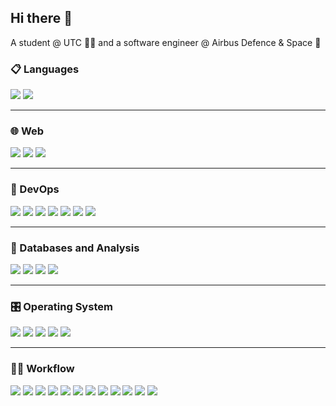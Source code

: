 ## Hi there 👋

A student @ UTC 👨‍💻 and a software engineer @ Airbus Defence & Space 🚀  

### 📋 Languages

<div align="left">
  <img src="https://img.shields.io/badge/c++-%2300599C.svg?style=for-the-badge&logo=c%2B%2B&logoColor=white"/>
  <img src="https://img.shields.io/badge/python-3670A0?style=for-the-badge&logo=python&logoColor=ffdd54"/>
</div>

---

### 🌐 Web

<div align="left">
  <img src="https://img.shields.io/badge/html5-%23E34F26.svg?style=for-the-badge&logo=html5&logoColor=white"/>
  <img src="https://img.shields.io/badge/django-%23092E20.svg?style=for-the-badge&logo=django&logoColor=white"/>
  <img src="https://img.shields.io/badge/flask-%23000.svg?style=for-the-badge&logo=flask&logoColor=white"/>
</div>

---

### 📲 DevOps

<div align="left">
  <img src="https://img.shields.io/badge/docker-%230db7ed.svg?style=for-the-badge&logo=docker&logoColor=white"/>
  <img src="https://img.shields.io/badge/github%20pages-121013?style=for-the-badge&logo=github&logoColor=white"/>
  <img src="https://img.shields.io/badge/apache-%23D42029.svg?style=for-the-badge&logo=apache&logoColor=white"/>
  <img src="https://img.shields.io/badge/jenkins-%232C5263.svg?style=for-the-badge&logo=jenkins&logoColor=white"/>
  <img src="https://img.shields.io/badge/nexus-%230081CB.svg?style=for-the-badge&logo=jfrog&logoColor=white"/>
  <img src="https://img.shields.io/badge/SonarQube-black?style=for-the-badge&logo=sonarqube&logoColor=4E9BCD"/>
  <img src="https://img.shields.io/badge/maven-%23C71A36.svg?style=for-the-badge&logo=apache-maven&logoColor=white"/>
</div>

---

### 💾 Databases and Analysis

<div align="left">
  <img src="https://img.shields.io/badge/sqlite-%2307405e.svg?style=for-the-badge&logo=sqlite&logoColor=white"/>
  <img src="https://img.shields.io/badge/Sequelize-52B0E7?style=for-the-badge&logo=Sequelize&logoColor=white"/>
  <img src="https://img.shields.io/badge/pandas-%23150458.svg?style=for-the-badge&logo=pandas&logoColor=white"/>
  <img src="https://img.shields.io/badge/numpy-%23013243.svg?style=for-the-badge&logo=numpy&logoColor=white"/>
</div>

---

### 🎛️ Operating System

<div align="left">
  <img src="https://img.shields.io/badge/Kali-268BEE?style=for-the-badge&logo=kalilinux&logoColor=white"/>
  <img src="https://img.shields.io/badge/Windows-0078D6?style=for-the-badge&logo=windows&logoColor=white"/>
  <img src="https://img.shields.io/badge/mac%20os-000000?style=for-the-badge&logo=macos&logoColor=F0F0F0"/>
  <img src="https://img.shields.io/badge/Ubuntu-E95420?style=for-the-badge&logo=ubuntu&logoColor=white"/>
  <img src="https://img.shields.io/badge/shell_script-%23121011.svg?style=for-the-badge&logo=gnu-bash&logoColor=white"/>
</div>

---

### 👨‍💻 Workflow

<div align="left">
  <img src="https://img.shields.io/badge/SonarLint-CB2029?style=for-the-badge&logo=SONARLINT&logoColor=white"/>
  <img src="https://img.shields.io/badge/SonarQube-black?style=for-the-badge&logo=sonarqube&logoColor=4E9BCD"/>
  <img src="https://img.shields.io/badge/git-%23F05033.svg?style=for-the-badge&logo=git&logoColor=white"/>
  <img src="https://img.shields.io/badge/github-%23121011.svg?style=for-the-badge&logo=github&logoColor=white"/>
  <img src="https://img.shields.io/badge/gitlab-%23181717.svg?style=for-the-badge&logo=gitlab&logoColor=white"/>
  <img src="https://img.shields.io/badge/markdown-%23000000.svg?style=for-the-badge&logo=markdown&logoColor=white"/>
  <img src="https://img.shields.io/badge/latex-%23008080.svg?style=for-the-badge&logo=latex&logoColor=white"/>
  <img src="https://img.shields.io/badge/Jira-0052CC?style=for-the-badge&logo=jira&logoColor=white"/>
  <img src="https://img.shields.io/badge/Confluence-172B4D?style=for-the-badge&logo=confluence&logoColor=white"/>
  <img src="https://img.shields.io/badge/Trello-0079BF?style=for-the-badge&logo=trello&logoColor=white"/>
  <img src="https://img.shields.io/badge/Microsoft%20Office-D83B01?style=for-the-badge&logo=microsoft-office&logoColor=white"/>
  <img src="https://img.shields.io/badge/Google%20Workspace-4285F4?style=for-the-badge&logo=google-workspace&logoColor=white"/>
</div>
